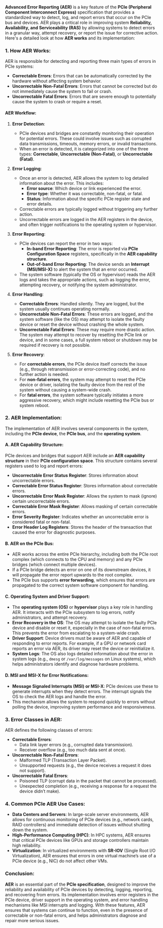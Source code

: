 **Advanced Error Reporting (AER)** is a key feature of the **PCIe (Peripheral Component Interconnect Express)** specification that provides a standardized way to detect, log, and report errors that occur on the PCIe bus and devices. AER plays a critical role in improving system **Reliability, Availability, and Serviceability (RAS)** by allowing systems to detect errors in a granular way, attempt recovery, or report the issue for corrective action. Here's a detailed look at how **AER works** and its implementation:

### 1. **How AER Works**:

AER is responsible for detecting and reporting three main types of errors in PCIe systems:

- **Correctable Errors**: Errors that can be automatically corrected by the hardware without affecting system behavior.
- **Uncorrectable Non-Fatal Errors**: Errors that cannot be corrected but do not immediately cause the system to fail or crash.
- **Uncorrectable Fatal Errors**: Errors that are severe enough to potentially cause the system to crash or require a reset.

#### AER Workflow:

1. **Error Detection**:
    
    - PCIe devices and bridges are constantly monitoring their operation for potential errors. These could involve issues such as corrupted data transmissions, timeouts, memory errors, or invalid transactions.
    - When an error is detected, it is categorized into one of the three types: **Correctable**, **Uncorrectable (Non-Fatal)**, or **Uncorrectable (Fatal)**.
2. **Error Logging**:
    
    - Once an error is detected, AER allows the system to log detailed information about the error. This includes:
        - **Error source**: Which device or link experienced the error.
        - **Error type**: Whether it was correctable, non-fatal, or fatal.
        - **Status**: Information about the specific PCIe register state and error details.
    - Correctable errors are typically logged without triggering any further action.
    - Uncorrectable errors are logged in the AER registers in the device, and often trigger notifications to the operating system or hypervisor.
3. **Error Reporting**:
    
    - PCIe devices can report the error in two ways:
        - **In-band Error Reporting**: The error is reported via **PCIe Configuration Space** registers, specifically in the **AER capability structure**.
        - **Out-of-band Error Reporting**: The device sends an **Interrupt (MSI/MSI-X)** to alert the system that an error occurred.
    - The system software (typically the OS or hypervisor) reads the AER logs and takes the appropriate actions, such as logging the error, attempting recovery, or notifying the system administrator.
4. **Error Handling**:
    
    - **Correctable Errors**: Handled silently. They are logged, but the system usually continues operating normally.
    - **Uncorrectable Non-Fatal Errors**: These errors are logged, and the system software (like the OS) may attempt to isolate the faulty device or reset the device without crashing the whole system.
    - **Uncorrectable Fatal Errors**: These may require more drastic action. The system may attempt to recover by resetting the PCIe link or device, and in some cases, a full system reboot or shutdown may be required if recovery is not possible.
5. **Error Recovery**:
    
    - For **correctable errors**, the PCIe device itself corrects the issue (e.g., through retransmission or error-correcting code), and no further action is needed.
    - For **non-fatal errors**, the system may attempt to reset the PCIe device or driver, isolating the faulty device from the rest of the system without causing a system-wide crash.
    - For **fatal errors**, the system software typically initiates a more aggressive recovery, which might include resetting the PCIe bus or system reboot.

### 2. **AER Implementation**:

The implementation of AER involves several components in the system, including the **PCIe device**, the **PCIe bus**, and the **operating system**.

#### A. **AER Capability Structure**:

PCIe devices and bridges that support AER include an **AER capability structure** in their **PCIe configuration space**. This structure contains several registers used to log and report errors:

- **Uncorrectable Error Status Register**: Stores information about uncorrectable errors.
- **Correctable Error Status Register**: Stores information about correctable errors.
- **Uncorrectable Error Mask Register**: Allows the system to mask (ignore) certain uncorrectable errors.
- **Correctable Error Mask Register**: Allows masking of certain correctable errors.
- **Error Severity Register**: Indicates whether an uncorrectable error is considered fatal or non-fatal.
- **Error Header Log Registers**: Stores the header of the transaction that caused the error for diagnostic purposes.

#### B. **AER on the PCIe Bus**:

- AER works across the entire PCIe hierarchy, including both the PCIe root complex (which connects to the CPU and memory) and any PCIe bridges (which connect multiple devices).
- If a PCIe bridge detects an error on one of its downstream devices, it will propagate the error report upwards to the root complex.
- The PCIe bus supports **error forwarding**, which ensures that errors are propagated to the correct system software component for handling.

#### C. **Operating System and Driver Support**:

- The **operating system (OS)** or **hypervisor** plays a key role in handling AER. It interacts with the PCIe subsystem to log errors, notify administrators, and attempt recovery.
- **Error Recovery in the OS**: The OS may attempt to isolate the faulty PCIe device and disable or reset it, especially in the case of non-fatal errors. This prevents the error from escalating to a system-wide crash.
- **Driver Support**: Device drivers must be aware of AER and capable of responding to error reports. For example, if a GPU or network card reports an error via AER, its driver may reset the device or reinitialize it.
- **System Logs**: The OS also logs detailed information about the error in system logs (e.g., `dmesg` or `/var/log/messages` on Linux systems), which helps administrators identify and diagnose hardware problems.

#### D. **MSI and MSI-X for Error Notifications**:

- **Message Signaled Interrupts (MSI) or MSI-X**: PCIe devices use these to generate interrupts when they detect errors. The interrupt signals the OS to check the AER logs and handle the error.
- This mechanism allows the system to respond quickly to errors without polling the device, improving system performance and responsiveness.

### 3. **Error Classes in AER**:

AER defines the following classes of errors:

- **Correctable Errors**:
    - Data link layer errors (e.g., corrupted data transmission).
    - Receiver overflow (e.g., too much data sent at once).
- **Uncorrectable Non-Fatal Errors**:
    - Malformed TLP (Transaction Layer Packet).
    - Unsupported requests (e.g., the device receives a request it does not support).
- **Uncorrectable Fatal Errors**:
    - Poisoned TLP (corrupt data in the packet that cannot be processed).
    - Unexpected completion (e.g., receiving a response for a request the device didn’t make).

### 4. **Common PCIe AER Use Cases**:

- **Data Centers and Servers**: In large-scale server environments, AER allows for continuous monitoring of PCIe devices (e.g., network cards, RAID controllers) and immediate detection of issues without shutting down the system.
- **High-Performance Computing (HPC)**: In HPC systems, AER ensures that critical PCIe devices like GPUs and storage controllers maintain high reliability.
- **Virtualization**: In virtualized environments with **SR-IOV** (Single Root I/O Virtualization), AER ensures that errors in one virtual machine’s use of a PCIe device (e.g., NIC) do not affect other VMs.

### Conclusion:

**AER** is an essential part of the **PCIe specification**, designed to improve the reliability and availability of PCIe devices by detecting, logging, reporting, and recovering from errors. Its implementation involves error registers in the PCIe device, driver support in the operating system, and error handling mechanisms like MSI interrupts and logging. With these features, AER ensures that systems can continue to function, even in the presence of correctable or non-fatal errors, and helps administrators diagnose and repair more serious issues.